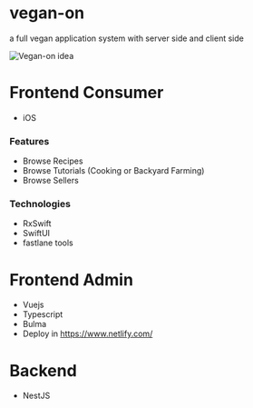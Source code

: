 # vegan-on
a full vegan application system with server side and client side

![Vegan-on idea](https://github.com/bluezald/vegan-on/blob/master/vegan-on.jpg)

# Frontend Consumer
- iOS
### Features
- Browse Recipes
- Browse Tutorials (Cooking or Backyard Farming)
- Browse Sellers

### Technologies
- RxSwift
- SwiftUI
- fastlane tools

# Frontend Admin
- Vuejs
- Typescript
- Bulma
- Deploy in https://www.netlify.com/

# Backend
- NestJS
